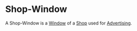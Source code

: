# Shop-Window

A Shop-Window is a [Window](60100006.md) of a [Shop](200000007.md) used for [Advertising](404.md).
